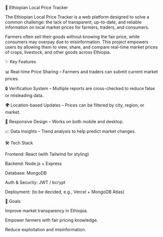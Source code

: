 🌾 Ethiopian Local Price Tracker

The Ethiopian Local Price Tracker is a web platform designed to solve a common challenge: the lack of transparent, up-to-date, and reliable information on local market prices for farmers, traders, and consumers.

Farmers often sell their goods without knowing the fair price, while consumers may overpay due to misinformation. This project empowers users by allowing them to view, share, and compare real-time market prices of crops, livestock, and other goods across Ethiopia.

✨ Key Features

📊 Real-time Price Sharing – Farmers and traders can submit current market prices.

🔒 Verification System – Multiple reports are cross-checked to reduce false or misleading data.

🌍 Location-based Updates – Prices can be filtered by city, region, or market.

📱 Responsive Design – Works on both mobile and desktop.

📈 Data Insights – Trend analysis to help predict market changes.

🛠️ Tech Stack

Frontend: React (with Tailwind for styling)

Backend: Node.js + Express

Database: MongoDB

Auth & Security: JWT / bcrypt

Deployment: (to be decided, e.g., Vercel + MongoDB Atlas)

🎯 Goals

Improve market transparency in Ethiopia.

Empower farmers with fair pricing knowledge.

Reduce exploitation and misinformation.
